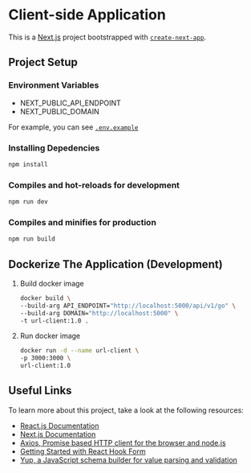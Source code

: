 # Client-side Application

This is a [Next.js](https://nextjs.org/) project bootstrapped with [`create-next-app`](https://github.com/vercel/next.js/tree/canary/packages/create-next-app).

## Project Setup

### Environment Variables

- NEXT_PUBLIC_API_ENDPOINT
- NEXT_PUBLIC_DOMAIN

For example, you can see [`.env.example`](.env.example)

### Installing Depedencies

```bash
npm install
```

### Compiles and hot-reloads for development

```bash
npm run dev
```

### Compiles and minifies for production

```bash
npm run build
```

## Dockerize The Application (Development)

1.  Build docker image
    ```bash
    docker build \
    --build-arg API_ENDPOINT="http://localhost:5000/api/v1/go" \
    --build-arg DOMAIN="http://localhost:5000" \
    -t url-client:1.0 .
    ```
2.  Run docker image
    ```bash
    docker run -d --name url-client \
    -p 3000:3000 \
    url-client:1.0
    ```

## Useful Links

To learn more about this project, take a look at the following resources:

- [React.js Documentation](https://reactjs.org/docs/getting-started.html)
- [Next.js Documentation](https://nextjs.org/docs)
- [Axios, Promise based HTTP client for the browser and node.js](https://github.com/axios/axios)
- [Getting Started with React Hook Form](https://react-hook-form.com/get-started)
- [Yup, a JavaScript schema builder for value parsing and validation](https://github.com/jquense/yup)
